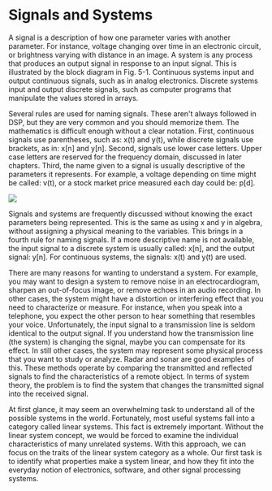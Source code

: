 # Signals and Systems



A signal is a description of how one parameter varies with another parameter. For instance, voltage changing over time in an electronic circuit, or brightness varying with distance in an image. A system is any process that produces an output signal in response to an input signal. This is illustrated by the block diagram in Fig. 5-1. Continuous systems input and output continuous signals, such as in analog electronics. Discrete systems input and output discrete signals, such as computer programs that manipulate the values stored in arrays.

Several rules are used for naming signals. These aren't always followed in DSP, but they are very common and you should memorize them. The mathematics is difficult enough without a clear notation. First, continuous signals use parentheses, such as: x\(t\) and y\(t\), while discrete signals use brackets, as in: x\[n\] and y\[n\]. Second, signals use lower case letters. Upper case letters are reserved for the frequency domain, discussed in later chapters. Third, the name given to a signal is usually descriptive of the parameters it represents. For example, a voltage depending on time might be called: v\(t\), or a stock market price measured each day could be: p\[d\].

![](http://www.dspguide.com/graphics/F_5_1.gif)

Signals and systems are frequently discussed without knowing the exact parameters being represented. This is the same as using x and y in algebra, without assigning a physical meaning to the variables. This brings in a fourth rule for naming signals. If a more descriptive name is not available, the input signal to a discrete system is usually called: x\[n\], and the output signal: y\[n\]. For continuous systems, the signals: x\(t\) and y\(t\) are used.

There are many reasons for wanting to understand a system. For example, you may want to design a system to remove noise in an electrocardiogram, sharpen an out-of-focus image, or remove echoes in an audio recording. In other cases, the system might have a distortion or interfering effect that you need to characterize or measure. For instance, when you speak into a telephone, you expect the other person to hear something that resembles your voice. Unfortunately, the input signal to a transmission line is seldom identical to the output signal. If you understand how the transmission line \(the system\) is changing the signal, maybe you can compensate for its effect. In still other cases, the system may represent some physical process that you want to study or analyze. Radar and sonar are good examples of this. These methods operate by comparing the transmitted and reflected signals to find the characteristics of a remote object. In terms of system theory, the problem is to find the system that changes the transmitted signal into the received signal.

At first glance, it may seem an overwhelming task to understand all of the possible systems in the world. Fortunately, most useful systems fall into a category called linear systems. This fact is extremely important. Without the linear system concept, we would be forced to examine the individual characteristics of many unrelated systems. With this approach, we can focus on the traits of the linear system category as a whole. Our first task is to identify what properties make a system linear, and how they fit into the everyday notion of electronics, software, and other signal processing systems.

